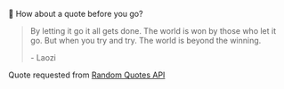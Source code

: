 📣 How about a quote before you go?

> By letting it go it all gets done. The world is won by those who let it go. But when you try and try. The world is beyond the winning.
>
> <p>- Laozi</p>

Quote requested from [Random Quotes API](https://github.com/lukePeavey/quotable)

